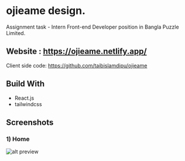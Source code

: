 # ojieame design.

Assignment task - Intern Front-end Developer position in Bangla Puzzle Limited.

## Website : https://ojieame.netlify.app/

Client side code: https://github.com/taibislamdipu/ojieame

## Build With

- React.js
- tailwindcss

## Screenshots

### 1) Home

![alt preview](https://i.ibb.co/QfpJfTj/home.png)
